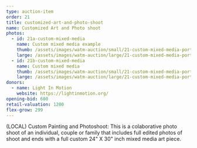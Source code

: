 ```yaml
---
type: auction-item
order: 21
title: customized-art-and-photo-shoot
name: Customized Art and Photo shoot
photos:
  - id: 21a-custom-mixed-media
    name: Custom mixed media example
    thumb: /assets/images/watm-auction/small/21-custom-mixed-media-portrait-and-photo-session-example-michelle-kelly.jpg
    large: /assets/images/watm-auction/large/21-custom-mixed-media-portrait-and-photo-session-example-michelle-kelly.jpg
  - id: 21b-custom-mixed-media
    name: Custom mixed media
    thumb: /assets/images/watm-auction/small/21-custom-mixed-media-portrait-and-photo-session-michelle-kelly.jpg
    large: /assets/images/watm-auction/large/21-custom-mixed-media-portrait-and-photo-session-michelle-kelly.jpg
donors:
  - name: Light In Motion
    website: https://lightinmotion.org/
opening-bid: 600
retail-valuation: 1200
flex-grow: 299
---
```


(LOCAL) Custom Painting and Photoshoot: This is a colaborative photo shoot of an individual, couple or family that includes full edited photos of shoot and ends with a full custom 24" X 30" inch mixed media art piece.
